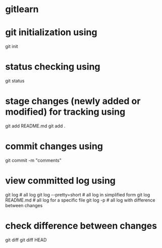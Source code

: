 # gitlearn
 
# git initialization using <init>
git init

# status checking using <status>
git status

# stage changes (newly added or modified) for tracking using <add>
git add README.md
git add .

# commit changes using <commit>
git commit -m "comments"

# view committed log using <log>
git log                     # all log
git log --pretty=short      # all log in simplified form
git log README.md           # all log for a specific file
git log -p                  # all log with difference between changes

# check difference between changes
git diff
git diff HEAD